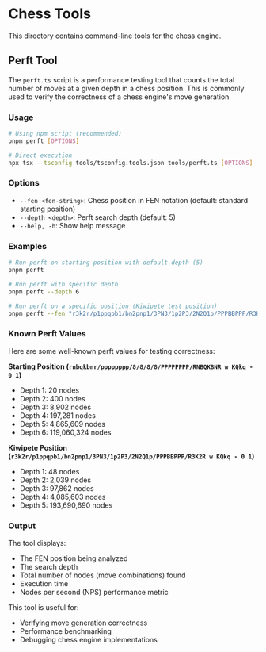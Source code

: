 # Chess Tools

This directory contains command-line tools for the chess engine.

## Perft Tool

The `perft.ts` script is a performance testing tool that counts the total number of moves at a given depth in a chess position. This is commonly used to verify the correctness of a chess engine's move generation.

### Usage

```bash
# Using npm script (recommended)
pnpm perft [OPTIONS]

# Direct execution
npx tsx --tsconfig tools/tsconfig.tools.json tools/perft.ts [OPTIONS]
```

### Options

- `--fen <fen-string>`: Chess position in FEN notation (default: standard starting position)
- `--depth <depth>`: Perft search depth (default: 5)
- `--help, -h`: Show help message

### Examples

```bash
# Run perft on starting position with default depth (5)
pnpm perft

# Run perft with specific depth
pnpm perft --depth 6

# Run perft on a specific position (Kiwipete test position)
pnpm perft --fen "r3k2r/p1ppqpb1/bn2pnp1/3PN3/1p2P3/2N2Q1p/PPPBBPPP/R3K2R w KQkq - 0 1" --depth 4
```

### Known Perft Values

Here are some well-known perft values for testing correctness:

**Starting Position (`rnbqkbnr/pppppppp/8/8/8/8/PPPPPPPP/RNBQKBNR w KQkq - 0 1`)**

- Depth 1: 20 nodes
- Depth 2: 400 nodes
- Depth 3: 8,902 nodes
- Depth 4: 197,281 nodes
- Depth 5: 4,865,609 nodes
- Depth 6: 119,060,324 nodes

**Kiwipete Position (`r3k2r/p1ppqpb1/bn2pnp1/3PN3/1p2P3/2N2Q1p/PPPBBPPP/R3K2R w KQkq - 0 1`)**

- Depth 1: 48 nodes
- Depth 2: 2,039 nodes
- Depth 3: 97,862 nodes
- Depth 4: 4,085,603 nodes
- Depth 5: 193,690,690 nodes

### Output

The tool displays:

- The FEN position being analyzed
- The search depth
- Total number of nodes (move combinations) found
- Execution time
- Nodes per second (NPS) performance metric

This tool is useful for:

- Verifying move generation correctness
- Performance benchmarking
- Debugging chess engine implementations
